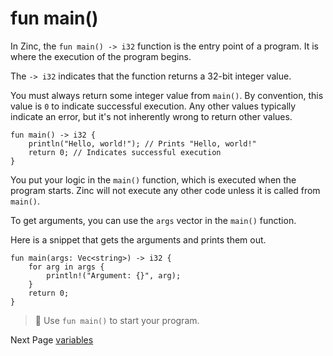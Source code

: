 # fun main()

In Zinc, the `fun main() -> i32` function is the entry point of a program. It is where the execution of the program begins.

The `-> i32` indicates that the function returns a 32-bit integer value.

You must always return some integer value from `main()`. By convention, this value is `0` to indicate successful execution. Any other values typically indicate an error, but it's not inherently wrong to return other values.

```zinc
fun main() -> i32 {
    println("Hello, world!"); // Prints "Hello, world!"
    return 0; // Indicates successful execution
}
```

You put your logic in the `main()` function, which is executed when the program starts. Zinc will not execute any other code unless it is called from `main()`.

To get arguments, you can use the `args` vector in the `main()` function.

Here is a snippet that gets the arguments and prints them out.
```zinc
fun main(args: Vec<string>) -> i32 {
    for arg in args {
        println!("Argument: {}", arg);
    }
    return 0;
}
```

> 🦦 Use `fun main()` to start your program.

Next Page [variables](variables.md)
